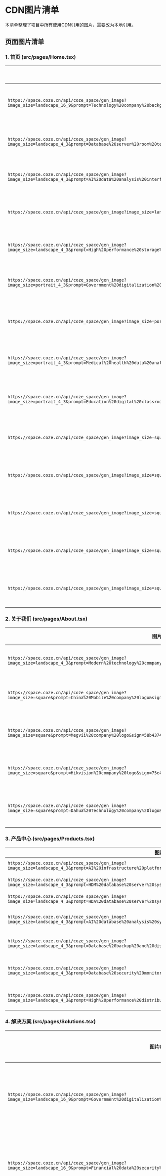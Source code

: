 # CDN图片清单

本清单整理了项目中所有使用CDN引用的图片，需要改为本地引用。

## 页面图片清单

### 1. 首页 (src/pages/Home.tsx)

| 图片URL | 用途描述 | 建议本地路径 |
|--------|----------|-------------|
| `https://space.coze.cn/api/coze_space/gen_image?image_size=landscape_16_9&prompt=Technology%20company%20background%20with%20data%20center%20and%20digital%20elements&sign=75f20ee7189a90f024b0fd076ffecc90` | 首页英雄区域背景图 | `/images/hero-bg-technology.jpg` |
| `https://space.coze.cn/api/coze_space/gen_image?image_size=landscape_4_3&prompt=Database%20server%20room%20technology%20equipment&sign=af2c0f26137dccf61f2c86aa695298dd` | 数据库一体机产品图 | `/images/products/database-server.jpg` |
| `https://space.coze.cn/api/coze_space/gen_image?image_size=landscape_4_3&prompt=AI%20data%20analysis%20interface%20dashboard&sign=df54626d7f4c6db314189d7ceebe9678` | AI智能查询产品图 | `/images/products/ai-dashboard.jpg` |
| `https://space.coze.cn/api/coze_space/gen_image?image_size=landscape_4_3&prompt=Data%20security%20monitoring%20center&sign=e44c85b78e59b0b336ae1b86399f7d11` | 数据安全运维产品图 | `/images/products/security-monitoring.jpg` |
| `https://space.coze.cn/api/coze_space/gen_image?image_size=landscape_4_3&prompt=High%20performance%20storage%20server%20technology&sign=213917f3e278b99fd51e20a7831ad9d0` | 高性能存储产品图 | `/images/products/storage-server.jpg` |
| `https://space.coze.cn/api/coze_space/gen_image?image_size=portrait_4_3&prompt=Government%20digitalization%20management%20system&sign=38700cfc86f7c12ff385a8a6ec05e88d` | 政务领域解决方案图 | `/images/solutions/government-digital.jpg` |
| `https://space.coze.cn/api/coze_space/gen_image?image_size=portrait_4_3&prompt=Financial%20data%20security%20system&sign=7d90a02d6b7b7e6679a0511adcd13444` | 金融领域解决方案图 | `/images/solutions/finance-security.jpg` |
| `https://space.coze.cn/api/coze_space/gen_image?image_size=portrait_4_3&prompt=Medical%20health%20data%20analysis%20system&sign=ebbca1372f21cf27dd4833b9c917608d` | 医疗健康解决方案图 | `/images/solutions/healthcare-analysis.jpg` |
| `https://space.coze.cn/api/coze_space/gen_image?image_size=portrait_4_3&prompt=Education%20digital%20classroom%20technology&sign=803dc3f0aeebf8d18f50082c6a0dac48` | 教育领域解决方案图 | `/images/solutions/education-digital.jpg` |
| `https://space.coze.cn/api/coze_space/gen_image?image_size=square&prompt=China%20Mobile%20company%20logo&sign=e327258f838ca398af0cedcb6ec5c418` | 中国移动合作伙伴logo | `/images/partners/china-mobile-logo.png` |
| `https://space.coze.cn/api/coze_space/gen_image?image_size=square&prompt=Hikvision%20company%20logo&sign=75e4a6ed2876146b0d6ad08a94232650` | 海康威视合作伙伴logo | `/images/partners/hikvision-logo.png` |
| `https://space.coze.cn/api/coze_space/gen_image?image_size=square&prompt=Megvii%20company%20logo&sign=58b4374fd1831bdb4caa9ed528d11d22` | 旷视科技合作伙伴logo | `/images/partners/megvii-logo.png` |
| `https://space.coze.cn/api/coze_space/gen_image?image_size=square&prompt=Wodisk%20company%20logo&sign=2a6c621d79da4d0c47088709e5c4dfad` | 沃趣科技合作伙伴logo | `/images/partners/wodisk-logo.png` |
| `https://space.coze.cn/api/coze_space/gen_image?image_size=square&prompt=Dahua%20Technology%20company%20logo&sign=07733830e89bc468cf8a16519a39d020` | 浙江大华合作伙伴logo | `/images/partners/dahua-logo.png` |

### 2. 关于我们 (src/pages/About.tsx)

| 图片URL | 用途描述 | 建议本地路径 |
|--------|----------|-------------|
| `https://space.coze.cn/api/coze_space/gen_image?image_size=landscape_4_3&prompt=Modern%20technology%20company%20office%20environment&sign=dbd272de530c41d64fb562ee04493ef7` | 企业环境展示图 | `/images/about/office-environment.jpg` |
| `https://space.coze.cn/api/coze_space/gen_image?image_size=square&prompt=China%20Mobile%20company%20logo&sign=e327258f838ca398af0cedcb6ec5c418` | 中国移动合作伙伴logo | `/images/partners/china-mobile-logo.png` |
| `https://space.coze.cn/api/coze_space/gen_image?image_size=square&prompt=Megvii%20company%20logo&sign=58b4374fd1831bdb4caa9ed528d11d22` | 旷视科技合作伙伴logo | `/images/partners/megvii-logo.png` |
| `https://space.coze.cn/api/coze_space/gen_image?image_size=square&prompt=Hikvision%20company%20logo&sign=75e4a6ed2876146b0d6ad08a94232650` | 海康威视合作伙伴logo | `/images/partners/hikvision-logo.png` |
| `https://space.coze.cn/api/coze_space/gen_image?image_size=square&prompt=Dahua%20Technology%20company%20logo&sign=07733830e89bc468cf8a16519a39d020` | 浙江大华合作伙伴logo | `/images/partners/dahua-logo.png` |

### 3. 产品中心 (src/pages/Products.tsx)

| 图片URL | 用途描述 | 建议本地路径 |
|--------|----------|-------------|
| `https://space.coze.cn/api/coze_space/gen_image?image_size=landscape_4_3&prompt=AI%20infrastructure%20platform%20dashboard&sign=b31ec8e1007d1a4d5d3eda8bf0aa6d4c` | 行业智链驾驶平台产品图 | `/images/products/ai-platform-dashboard.jpg` |
| `https://space.coze.cn/api/coze_space/gen_image?image_size=landscape_4_3&prompt=HDM%20database%20server%20system&sign=f7828ae35fc6d48139c10f31932ff5f0` | HDM数据库一体机产品图 | `/images/products/hdm-database.jpg` |
| `https://space.coze.cn/api/coze_space/gen_image?image_size=landscape_4_3&prompt=HDA%20database%20server%20system&sign=e13f8f6435b1084b6cf988a37045c866` | HDA数据库一体机产品图 | `/images/products/hda-database.jpg` |
| `https://space.coze.cn/api/coze_space/gen_image?image_size=landscape_4_3&prompt=AI%20database%20analysis%20system&sign=e406d2e95bf5df9bf23a2a370c458e72` | HDAM数据库人工智能一体机产品图 | `/images/products/hdam-ai-database.jpg` |
| `https://space.coze.cn/api/coze_space/gen_image?image_size=landscape_4_3&prompt=Database%20backup%20and%20disaster%20recovery%20system&sign=d0f605c24a4ac0cacfe0b552b3015e7a` | HDBM数据库备份容灾一体机产品图 | `/images/products/hdbm-backup.jpg` |
| `https://space.coze.cn/api/coze_space/gen_image?image_size=landscape_4_3&prompt=Database%20security%20monitoring%20system&sign=54cfeee8fce812eed2afd20551a9efce` | HDBAMonitor数据库安全运维监控平台产品图 | `/images/products/hdbam-monitor.jpg` |
| `https://space.coze.cn/api/coze_space/gen_image?image_size=landscape_4_3&prompt=High%20performance%20distributed%20storage%20system&sign=be186dba40c6b07bd5283aa2a4f6b796` | HDSM分布式存储管理软件产品图 | `/images/products/hdsm-storage.jpg` |

### 4. 解决方案 (src/pages/Solutions.tsx)

| 图片URL | 用途描述 | 建议本地路径 |
|--------|----------|-------------|
| `https://space.coze.cn/api/coze_space/gen_image?image_size=landscape_16_9&prompt=Government%20digitalization%20management%20system&sign=928f1fb02c67855a10ec84cc50626cf5` | 政务领域解决方案图 | `/images/solutions/government-digitalization.jpg` |
| `https://space.coze.cn/api/coze_space/gen_image?image_size=landscape_16_9&prompt=Financial%20data%20security%20system&sign=195770094a7effab4f7750657b0e0fa7` | 金融领域解决方案图 | `/images/solutions/finance-data-security.jpg` |
| `https://space.coze.cn/api/coze_space/gen_image?image_size=landscape_16_9&prompt=Medical%20health%20data%20analysis%20system&sign=4cf32783a8a54f10de9ca0758f14b55e` | 医疗健康解决方案图 | `/images/solutions/medical-health-analysis.jpg` |

### 5. 页头组件 (src/components/layout/Header.tsx)

| 图片URL | 用途描述 | 建议本地路径 |
|--------|----------|-------------|
| `https://lf-code-agent.coze.cn/obj/x-ai-cn/295344730114/attachment/09029bae6a167aa80889bcb156510159_20250825115027.png` | 公司logo | `/images/logo/hongao-logo.png` |

## 总计统计

- **总图片数量**: 27张
- **图片类型**: 主要为产品展示图、解决方案配图、合作伙伴logo
- **主要来源**: space.coze.cn API生成的图片
- **建议本地存放结构**:
  ```
  public/images/
  ├── hero/              # 首页英雄区域背景图
  ├── products/          # 产品展示图片
  ├── solutions/         # 解决方案配图
  ├── partners/          # 合作伙伴logo
  ├── about/            # 关于我们页面图片
  └── logo/             # 公司logo
  ```

## 转换建议

1. **下载图片**: 将所有CDN图片下载到本地
2. **重命名**: 按照建议的本地路径进行重命名
3. **更新代码**: 将代码中的CDN链接替换为本地路径
4. **优化图片**: 考虑压缩图片以减小文件大小
5. **响应式处理**: 为不同屏幕尺寸准备适当大小的图片版本